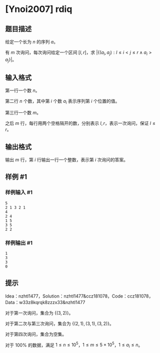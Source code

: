 # [Ynoi2007] rdiq

## 题目描述

给定一个长为 $n$ 的序列 $a$。

有 $m$ 次询问，每次询问给定一个区间 $[l,r]$，求 $|\{(a_i,a_j) : l\le i<j\le r \wedge a_i>a_j\}|$。

## 输入格式

第一行一个数 $n$。

第二行 $n$ 个数，其中第 $i$ 个数 $a_i$ 表示序列第 $i$ 个位置的值。

第三行一个数 $m$。

之后 $m$ 行，每行用两个空格隔开的数，分别表示 $l,r$，表示一次询问，保证 $l\le r$。

## 输出格式

输出 $m$ 行，第 $i$ 行输出一行一个整数，表示第 $i$ 次询问的答案。

## 样例 #1

### 样例输入 #1
```
5
2 1 3 2 1
4
2 4
1 5
3 5
2 2
```

### 样例输出 #1

```
1
3
3
0
```

## 提示

Idea：nzhtl1477，Solution：nzhtl1477&ccz181078，Code：ccz181078，Data：w33z8kqrqk8zzzx33&nzhtl1477

对于第一次询问，集合为 $\{(3,2)\}$。

对于第二次与第三次询问，集合为 $\{(2,1),(3,1),(3,2)\}$。

对于第四次询问，集合为空集。

对于 $100\%$ 的数据，满足 $1\le n\le 10^5$，$1\le m\le 5\times 10^5$，$1\le a_i\le n$。
